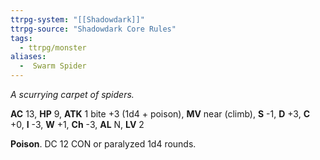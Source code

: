 ```yaml
---
ttrpg-system: "[[Shadowdark]]"
ttrpg-source: "Shadowdark Core Rules"
tags:
  - ttrpg/monster
aliases:
  -  Swarm Spider
---
```


_A scurrying carpet of spiders._

**AC** 13, **HP** 9, **ATK** 1 bite +3 (1d4 + poison), **MV** near (climb), **S** -1, **D** +3, **C** +0, **I** -3, **W** +1, **Ch** -3, **AL** N, **LV** 2

**Poison**. DC 12 CON or paralyzed 1d4 rounds.

